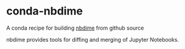 # conda-nbdime
A conda recipe for building [nbdime](https://github.com/martinal/nbdime) from
github source

nbdime provides tools for diffing and merging of Jupyter Notebooks.
